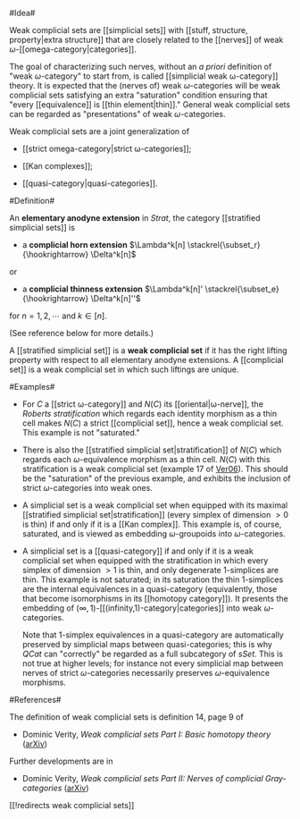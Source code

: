 #Idea#

Weak complicial sets are [[simplicial sets]] with [[stuff, structure, property|extra structure]] that are closely related to the [[nerves]] of weak $\omega$-[[omega-category|categories]].

The goal of characterizing such nerves, without an *a priori* definition of "weak $\omega$-category" to start from, is called  [[simplicial weak ω-category]] theory.  It is expected that the (nerves of) weak $\omega$-categories will be weak complicial sets satisfying an extra "saturation" condition ensuring that "every [[equivalence]] is [[thin element|thin]]."  General weak complicial sets can be regarded as "presentations" of weak $\omega$-categories.

Weak complicial sets are a joint generalization of

* [[strict omega-category|strict ω-categories]];

* [[Kan complexes]];

* [[quasi-category|quasi-categories]].

#Definition#

An **elementary anodyne extension** in $Strat$, the category [[stratified simplicial sets]] is 

* a **complicial horn extension** $\Lambda^k[n] \stackrel{\subset_r}{\hookrightarrow} \Delta^k[n]$ 

or

* a **complicial thinness extension** $\Lambda^k[n]' \stackrel{\subset_e}{\hookrightarrow} \Delta^k[n]''$ 

for $n = 1,2, \cdots$ and $k \in [n]$.

(See reference below for more details.)

A [[stratified simplicial set]] is a **weak complicial set** if it has the right lifting property with respect to all elementary anodyne extensions.  A [[complicial set]] is a weak complicial set in which such liftings are unique.

#Examples#

* For $C$ a [[strict ω-category]] and $N(C)$ its [[oriental|ω-nerve]], the _Roberts stratification_ which regards each identity morphism as a thin cell makes $N(C)$ a strict [[complicial set]], hence a weak complicial set.  This example is not "saturated."

* There is also the [[stratified simplicial set|stratification]] of $N(C)$ which regards each $\omega$-equivalence morphism as a thin cell.  $N(C)$ with this stratification is a weak complicial set (example 17 of [Ver06](http://arxiv.org/abs/math/0604414)).  This should be the "saturation" of the previous example, and exhibits the inclusion of strict $\omega$-categories into weak ones.

* A simplicial set is a weak complicial set when equipped with its maximal [[stratified simplicial set|stratification]] (every simplex of dimension $\gt 0$ is thin) if and only if it is a [[Kan complex]].  This example is, of course, saturated, and is viewed as embedding $\omega$-groupoids into  $\omega$-categories.

* A simplicial set is a [[quasi-category]] if and only if it is a  weak complicial set when equipped with the stratification in which every simplex of dimension $\gt 1$ is thin, and only degenerate 1-simplices are thin.  This example is not saturated; in its saturation the thin 1-simplices are the internal equivalences in a quasi-category (equivalently, those that become isomorphisms in its [[homotopy category]]).  It presents the embedding of $(\infty,1)$-[[(infinity,1)-category|categories]] into weak $\omega$-categories.

  Note that 1-simplex equivalences in a quasi-category are automatically preserved by simplicial maps between quasi-categories; this is why $QCat$ can "correctly" be regarded as a full subcategory of $sSet$.  This is not true at higher levels; for instance not every simplicial map between nerves of strict $\omega$-categories necessarily preserves $\omega$-equivalence morphisms.


#References#

The definition of weak complicial sets is definition 14, page 9 of 

* Dominic Verity, _Weak complicial sets Part I: Basic homotopy theory_ ([arXiv](http://arxiv.org/abs/math/0604414))

Further developments are in 

* Dominic Verity, _Weak complicial sets Part II: Nerves of complicial Gray-categories_ ([arXiv](http://arxiv.org/abs/math/0604416))

[[!redirects weak complicial sets]]